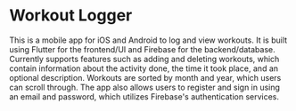 # Workout Logger

This is a mobile app for iOS and Android to log and view workouts. It is built using Flutter for the frontend/UI and Firebase for the backend/database. Currently supports features such as adding and deleting workouts, which contain information about the activity done, the time it took place, and an optional description. Workouts are sorted by month and year, which users can scroll through. The app also allows users to register and sign in using an email and password, which utilizes Firebase's authentication services.


